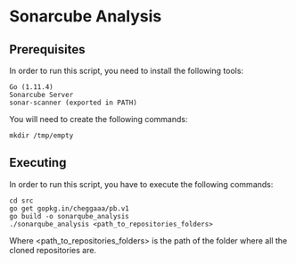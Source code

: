 # Sonarcube Analysis

## Prerequisites

In order to run this script, you need to install the following tools:

```
Go (1.11.4)
Sonarcube Server
sonar-scanner (exported in PATH)
```

You will need to create the following commands:

```
mkdir /tmp/empty
```

## Executing

In order to run this script, you have to execute the following commands:

```
cd src
go get gopkg.in/cheggaaa/pb.v1
go build -o sonarqube_analysis
./sonarqube_analysis <path_to_repositories_folders>
```
Where <path_to_repositories_folders> is the path of the folder where all the cloned repositories are.
